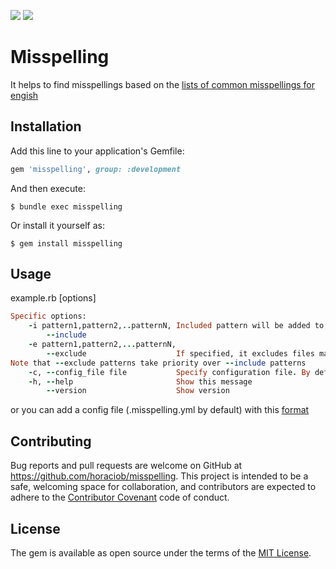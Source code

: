 <a href="https://codeclimate.com/github/horaciob/misspelling"><img src="https://codeclimate.com/github/horaciob/misspelling/badges/gpa.svg" /></a>
<a href="https://codeclimate.com/github/horaciob/misspelling"><img src="https://codeclimate.com/github/horaciob/misspelling/badges/issue_count.svg" /></a>

# Misspelling
It helps to find misspellings based on the [lists of common misspellings for engish](https://en.wikipedia.org/wiki/Wikipedia:Lists_of_common_misspellings/For_machines)

## Installation

Add this line to your application's Gemfile:

```ruby
gem 'misspelling', group: :development
```

And then execute:

    $ bundle exec misspelling

Or install it yourself as:

    $ gem install misspelling

## Usage

example.rb [options]

```ruby
Specific options:
    -i pattern1,pattern2,..patternN, Included pattern will be added to paths
        --include
    -e pattern1,pattern2,...patternN,
        --exclude                    If specified, it excludes files matching the given filename pattern from the search.
Note that --exclude patterns take priority over --include patterns
    -c, --config_file file           Specify configuration file. By default will look for .misspelling.yml
    -h, --help                       Show this message
        --version                    Show version
```
or you can add a config file (.misspelling.yml by default) with this [format](https://github.com/horaciob/misspelling/blob/master/config/misspelling.yml)

## Contributing

Bug reports and pull requests are welcome on GitHub at https://github.com/horaciob/misspelling.
This project is intended to be a safe, welcoming space for collaboration, and contributors are expected to adhere to the [Contributor Covenant](http://contributor-covenant.org) code of conduct.


## License

The gem is available as open source under the terms of the [MIT License](http://opensource.org/licenses/MIT).

